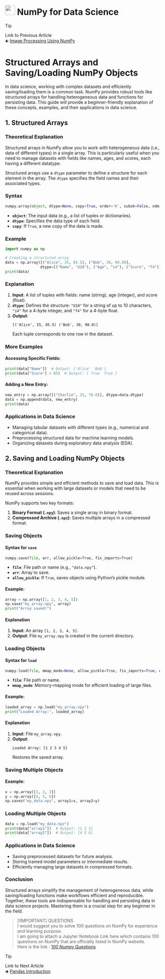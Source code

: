 # <picture> <source srcset="https://numpy.org/images/logo.svg" type="image/webp"> <img src="https://numpy.org/images/logo.svg" width="32" height="32"> </picture> NumPy for Data Science 

> [!TIP]  
> Link to Previous Article  
> 🡸 [Image Processing Using NumPy](/Numpy/Articles/99_image_processing.md)

# Structured Arrays and Saving/Loading NumPy Objects

In data science, working with complex datasets and efficiently saving/loading them is a common task. NumPy provides robust tools like structured arrays for handling heterogeneous data and functions for persisting data. This guide will provide a beginner-friendly explanation of these concepts, examples, and their applications in data science.

## 1. Structured Arrays

### **Theoretical Explanation**
Structured arrays in NumPy allow you to work with heterogeneous data (i.e., data of different types) in a single array. This is particularly useful when you need to manage datasets with fields like names, ages, and scores, each having a different datatype.

Structured arrays use a `dtype` parameter to define a structure for each element in the array. The `dtype` specifies the field names and their associated types.

### **Syntax**
```python
numpy.array(object, dtype=None, copy=True, order='K', subok=False, ndmin=0)
```

- **`object`**: The input data (e.g., a list of tuples or dictionaries).
- **`dtype`**: Specifies the data type of each field.
- **`copy`**: If `True`, a new copy of the data is made.

### **Example**
```python
import numpy as np

# Creating a structured array
data = np.array([("Alice", 25, 85.5), ("Bob", 30, 90.0)],
                dtype=[("Name", "U10"), ("Age", "i4"), ("Score", "f4")])
print(data)
```

### **Explanation**
1. **Input**: A list of tuples with fields: name (string), age (integer), and score (float).
2. **`dtype`**: Defines the structure: `"U10"` for a string of up to 10 characters, `"i4"` for a 4-byte integer, and `"f4"` for a 4-byte float.
3. **Output**:
   ```
   [('Alice', 25, 85.5) ('Bob', 30, 90.0)]
   ```
   Each tuple corresponds to one row in the dataset.

### **More Examples**
#### Accessing Specific Fields:
```python
print(data["Name"])  # Output: ['Alice' 'Bob']
print(data["Score"] > 85)  # Output: [ True  True ]
```

#### Adding a New Entry:
```python
new_entry = np.array([("Charlie", 35, 78.0)], dtype=data.dtype)
data = np.append(data, new_entry)
print(data)
```

### **Applications in Data Science**
- Managing tabular datasets with different types (e.g., numerical and categorical data).
- Preprocessing structured data for machine learning models.
- Organizing datasets during exploratory data analysis (EDA).

## 2. Saving and Loading NumPy Objects

### **Theoretical Explanation**
NumPy provides simple and efficient methods to save and load data. This is essential when working with large datasets or models that need to be reused across sessions.

NumPy supports two key formats:
1. **Binary Format (`.npy`)**: Saves a single array in binary format.
2. **Compressed Archive (`.npz`)**: Saves multiple arrays in a compressed format.

### **Saving Objects**
#### **Syntax for `save`**
```python
numpy.save(file, arr, allow_pickle=True, fix_imports=True)
```
- **`file`**: File path or name (e.g., `"data.npy"`).
- **`arr`**: Array to save.
- **`allow_pickle`**: If `True`, saves objects using Python’s pickle module.

#### Example:
```python
array = np.array([1, 2, 3, 4, 5])
np.save("my_array.npy", array)
print("Array saved!")
```

#### **Explanation**
1. **Input**: An array `[1, 2, 3, 4, 5]`.
2. **Output**: File `my_array.npy` is created in the current directory.

### **Loading Objects**
#### **Syntax for `load`**
```python
numpy.load(file, mmap_mode=None, allow_pickle=True, fix_imports=True, encoding='ASCII')
```
- **`file`**: File path or name.
- **`mmap_mode`**: Memory-mapping mode for efficient loading of large files.

#### Example:
```python
loaded_array = np.load("my_array.npy")
print("Loaded Array:", loaded_array)
```

#### **Explanation**
1. **Input**: File `my_array.npy`.
2. **Output**:
   ```
   Loaded Array: [1 2 3 4 5]
   ```
   Restores the saved array.

### **Saving Multiple Objects**
#### Example:
```python
x = np.array([1, 2, 3])
y = np.array([4, 5, 6])
np.savez("my_data.npz", array1=x, array2=y)
```

### **Loading Multiple Objects**
```python
data = np.load("my_data.npz")
print(data["array1"])  # Output: [1 2 3]
print(data["array2"])  # Output: [4 5 6]
```

### **Applications in Data Science**
- Saving preprocessed datasets for future analysis.
- Storing trained model parameters or intermediate results.
- Efficiently managing large datasets in compressed formats.

### Conclusion
Structured arrays simplify the management of heterogeneous data, while saving/loading functions make workflows efficient and reproducible. Together, these tools are indispensable for handling and persisting data in data science projects. Mastering them is a crucial step for any beginner in the field.

> [!IMPORTANT] QUESTIONS    
> I would suggest you to solve 100 questions on NumPy for experience and learning purpose.  
> I am going to attach a Jupyter Notebook Link here which contains 100 questions on NumPy that are officially listed in NumPy website.  
> Here is the link : [100 Numpy Questions]()



> [!TIP]  
> Link to Next Article  
> 🡺 [Pandas Introduction](../../Pandas/Articles/101_pandas_introduction.md)